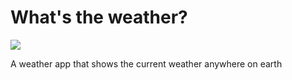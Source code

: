 # What's the weather?

![](https://media.giphy.com/media/hWvk9iUU4uBBeyBq0k/giphy.gif)

A weather app that shows the current weather anywhere on earth
